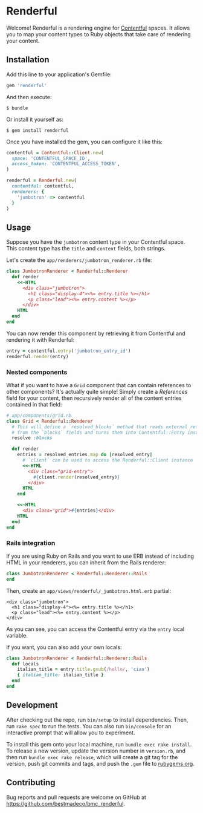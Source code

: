 # Renderful

Welcome! Renderful is a rendering engine for [Contentful](https://www.contentful.com) spaces. It
allows you to map your content types to Ruby objects that take care of rendering your content.

## Installation

Add this line to your application's Gemfile:

```ruby
gem 'renderful'
```

And then execute:

```console
$ bundle
```

Or install it yourself as:

```console
$ gem install renderful
```

Once you have installed the gem, you can configure it like this:

```ruby
contentful = Contentful::Client.new(
  space: 'CONTENTFUL_SPACE_ID',
  access_token: 'CONTENTFUL_ACCESS_TOKEN',
)

renderful = Renderful.new(
  contentful: contentful,
  renderers: {
    'jumbotron' => contentful
  }
)
``` 

## Usage

Suppose you have the `jumbotron` content type in your Contentful space. This content type has the
`title` and `content` fields, both strings.

Let's create the `app/renderers/jumbotron_renderer.rb` file:

```ruby
class JumbotronRenderer < Renderful::Renderer
  def render
    <<~HTML
      <div class="jumbotron">
        <h1 class="display-4"><%= entry.title %></h1>
        <p class="lead"><%= entry.content %></p>
      </div>
    HTML
  end
end
```

You can now render this component by retrieving it from Contentful and rendering it with Renderful:

```ruby
entry = contentful.entry('jumbotron_entry_id')
renderful.render(entry)
```

### Nested components

What if you want to have a `Grid` component that can contain references to other components? It's
actually quite simple! Simply create a _References_ field for your content, then recursively render
all of the content entries contained in that field:

```ruby
# app/components/grid.rb
class Grid < Renderful::Renderer
  # This will define a `resolved_blocks` method that reads external references 
  # from the `blocks` fields and turns them into Contentful::Entry instances
  resolve :blocks

  def render
    entries = resolved_entries.map do |resolved_entry|
      # `client` can be used to access the Renderful::Client instance
      <<~HTML
        <div class="grid-entry">
          #{client.render(resolved_entry)}
        </div>
      HTML
    end

    <<~HTML
      <div class="grid">#{entries}</div>
    HTML
  end
end
```

### Rails integration

If you are using Ruby on Rails and you want to use ERB instead of including HTML in your renderers,
you can inherit from the Rails renderer:

```ruby
class JumbotronRenderer < Renderful::Renderer::Rails
end
```

Then, create an `app/views/renderful/_jumbotron.html.erb` partial:

```erb
<div class="jumbotron">
  <h1 class="display-4"><%= entry.title %></h1>
  <p class="lead"><%= entry.content %></p>
</div>
```

As you can see, you can access the Contentful entry via the `entry` local variable.

If you want, you can also add your own locals:

```ruby
class JumbotronRenderer < Renderful::Renderer::Rails
  def locals
    italian_title = entry.title.gsub(/hello/, 'ciao')
    { italian_title: italian_title }
  end
end
```

## Development

After checking out the repo, run `bin/setup` to install dependencies. Then, run `rake spec` to run 
the tests. You can also run `bin/console` for an interactive prompt that will allow you to 
experiment.

To install this gem onto your local machine, run `bundle exec rake install`. To release a new 
version, update the version number in `version.rb`, and then run `bundle exec rake release`, which 
will create a git tag for the version, push git commits and tags, and push the `.gem` file to 
[rubygems.org](https://rubygems.org).

## Contributing

Bug reports and pull requests are welcome on GitHub at https://github.com/bestmadeco/bmc_renderful.
